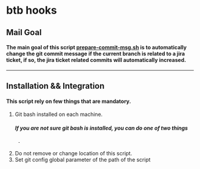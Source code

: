 # btb hooks

## Mail Goal
#### The main goal of this script [prepare-commit-msg.sh](./prepare-commit-msg.sh) is to automatically change the git commit message if the current branch is related to a jira ticket, if so, the jira ticket related commits will automatically increased.

---

## Installation && Integration

#### This script rely on few things that are mandatory.

1. Git bash installed on each machine.
    ##### If you are not sure git bash is installed, you can do one of two things 
        - 
2. Do not remove or change location of this script.
3. Set git config global parameter of the path of the script

